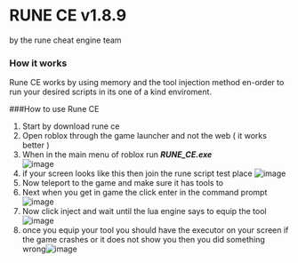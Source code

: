 # RUNE CE v1.8.9
by the rune cheat engine team

### How it works
Rune CE works by using memory and the tool injection method en-order to run your desired scripts in its one of a kind enviroment.

###How to use Rune CE 
1. Start by download rune ce
2. Open roblox through the game launcher and not the web ( it works better )
3. When in the main menu of roblox run ***RUNE_CE.exe***<br />![image](https://github.com/l4tt/rune-cheat-engine/assets/139589950/a2bd8414-927e-4c77-b385-475d290357b6)
4. if your screen looks like this then join the rune script test place ![image](https://github.com/l4tt/rune-cheat-engine/assets/139589950/78f3b2c3-5205-45fa-a4f3-4417d9bc838b)
5. Now teleport to the game and make sure it has tools to
6. Next when you get in game the click enter in the command prompt ![image](https://github.com/l4tt/rune-cheat-engine/assets/139589950/e488c988-c44f-4f9f-b158-b3cd5047e217)
7. Now click inject and wait until the lua engine says to equip the tool ![image](https://github.com/l4tt/rune-cheat-engine/assets/139589950/b7a2c2fe-59b0-43b3-b22f-9e915560f0f0)
8. once you equip your tool you should have the executor on your screen if the game crashes or it does not show you then you did something wrong![image](https://github.com/l4tt/rune-cheat-engine/assets/139589950/35fb5dba-f340-401d-a882-e054899dc925)
